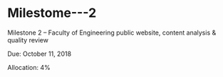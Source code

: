 # Milestome---2

Milestone 2 – Faculty of Engineering public website, content analysis & quality review

Due: October 11, 2018

Allocation: 4% 
